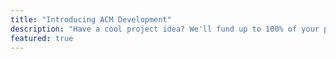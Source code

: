 ```yaml
---
title: "Introducing ACM Development"
description: "Have a cool project idea? We'll fund up to 100% of your project's costs."
featured: true
---
```

